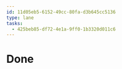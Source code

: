 ```yaml
---
id: 11d05eb5-6152-49cc-80fa-d3b645cc5136
type: lane
tasks:
  - 425beb85-df72-4e1a-9ff0-1b3320d011c6
---
```


# Done
